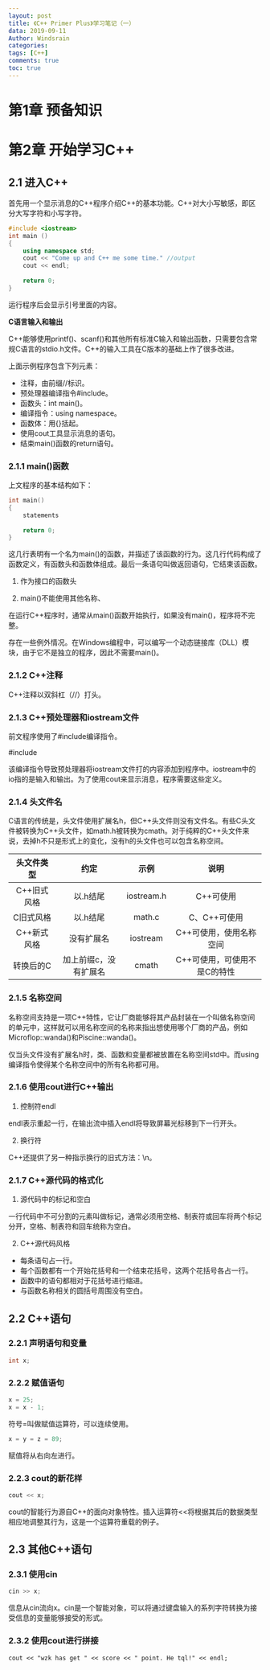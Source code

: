 ```yaml
---
layout: post
title: 《C++ Primer Plus》学习笔记（一）
data: 2019-09-11
Author: Windsrain
categories:
tags: [C++]
comments: true
toc: true
---
```


# 第1章 预备知识

# 第2章 开始学习C++

## 2.1 进入C++

首先用一个显示消息的C++程序介绍C++的基本功能。C++对大小写敏感，即区分大写字符和小写字符。

``` c++
#include <iostream>
int main ()
{
    using namespace std;
    cout << "Come up and C++ me some time."	//output
    cout << endl;
    
    return 0;
}
```

运行程序后会显示引号里面的内容。

**C语言输入和输出**

C++能够使用printf()、scanf()和其他所有标准C输入和输出函数，只需要包含常规C语言的stdio.h文件。C++的输入工具在C版本的基础上作了很多改进。

上面示例程序包含下列元素：

* 注释，由前缀//标识。
* 预处理器编译指令#include。
* 函数头：int main()。
* 编译指令：using namespace。
* 函数体：用{}括起。
* 使用cout工具显示消息的语句。
* 结束main()函数的return语句。

### 2.1.1 main()函数

上文程序的基本结构如下：

```C++
int main()
{
    statements
    
    return 0;
}
```

这几行表明有一个名为main()的函数，并描述了该函数的行为。这几行代码构成了函数定义，有函数头和函数体组成。最后一条语句叫做返回语句，它结束该函数。

1. 作为接口的函数头

2. main()不能使用其他名称、

在运行C++程序时，通常从main()函数开始执行，如果没有main()，程序将不完整。

存在一些例外情况。在Windows编程中，可以编写一个动态链接库（DLL）模块，由于它不是独立的程序，因此不需要main()。

### 2.1.2 C++注释

C++注释以双斜杠（//）打头。

### 2.1.3 C++预处理器和iostream文件

前文程序使用了#include编译指令。

#include <iostream>

该编译指令导致预处理器将iostream文件打的内容添加到程序中。iostream中的io指的是输入和输出。为了使用cout来显示消息，程序需要这些定义。

### 2.1.4 头文件名

C语言的传统是，头文件使用扩展名h，但C++头文件则没有文件名。有些C头文件被转换为C++头文件，如math.h被转换为cmath。对于纯粹的C++头文件来说，去掉h不只是形式上的变化，没有h的头文件也可以包含名称空间。

| 头文件类型  |         约定          |    示例    |             说明             |
| :---------: | :-------------------: | :--------: | :--------------------------: |
| C++旧式风格 |       以.h结尾        | iostream.h |          C++可使用           |
|  C旧式风格  |       以.h结尾        |   math.c   |         C、C++可使用         |
| C++新式风格 |      没有扩展名       |  iostream  |   C++可使用，使用名称空间    |
|  转换后的C  | 加上前缀c，没有扩展名 |   cmath    | C++可使用，可使用不是C的特性 |

### 2.1.5 名称空间

名称空间支持是一项C++特性，它让厂商能够将其产品封装在一个叫做名称空间的单元中，这样就可以用名称空间的名称来指出想使用哪个厂商的产品，例如Microflop::wanda()和Piscine::wanda()。

仅当头文件没有扩展名h时，类、函数和变量都被放置在名称空间std中。而using编译指令使得某个名称空间中的所有名称都可用。

### 2.1.6 使用cout进行C++输出

1. 控制符endl

endl表示重起一行，在输出流中插入endl将导致屏幕光标移到下一行开头。

2. 换行符

C++还提供了另一种指示换行的旧式方法：\n。

### 2.1.7 C++源代码的格式化

1. 源代码中的标记和空白

一行代码中不可分割的元素叫做标记，通常必须用空格、制表符或回车将两个标记分开，空格、制表符和回车统称为空白。

2. C++源代码风格

* 每条语句占一行。
* 每个函数都有一个开始花括号和一个结束花括号，这两个花括号各占一行。
* 函数中的语句都相对于花括号进行缩进。
* 与函数名称相关的圆括号周围没有空白。



## 2.2 C++语句

### 2.2.1 声明语句和变量

```C++
int x;
```

### 2.2.2 赋值语句

```C++
x = 25;
x = x - 1;
```

符号=叫做赋值运算符，可以连续使用。

```C++
x = y = z = 89;
```

赋值将从右向左进行。

### 2.2.3 cout的新花样

```c++
cout << x;
```

cout的智能行为源自C++的面向对象特性。插入运算符<<将根据其后的数据类型相应地调整其行为，这是一个运算符重载的例子。



## 2.3 其他C++语句

### 2.3.1 使用cin

```C++
cin >> x;
```

信息从cin流向x。cin是一个智能对象，可以将通过键盘输入的系列字符转换为接受信息的变量能够接受的形式。

### 2.3.2 使用cout进行拼接

```
cout << "wzk has get " << score << " point. He tql!" << endl;
```



